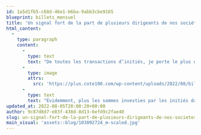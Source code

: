 ```yaml
---
id: 1a5d1fb5-c68d-46e1-b6ba-9abb3cbe9165
blueprint: billets_mensuel
title: 'Un signal fort de la part de plusieurs dirigeants de nos sociétés'
html_content:
  -
    type: paragraph
    content:
      -
        type: text
        text: "De toutes les transactions d’initiés, je porte le plus d’importance aux achats. En effet, de nombreuses raisons peuvent motiver la vente d’actions de la part d’un initié, que ce soit le paiement d’impôts, la diversification de son portefeuille, l’achat d’un bateau, l’exercice d’options, etc. Mais, à ma connaissance, il n’y a qu’une bonne raison d’acheter des actions\_: l’espoir de faire un bon profit!C’est pourquoi nous portons une attention particulière et régulière (nous obtenons des rapports automatisés quotidiens) aux achats d’initiés.Techniquement, un initié est une personne dont la position, en tant que dirigeant ou administrateur, ou comme important actionnariat (10\_% ou plus des actions) dans une société cotée en Bourse, le place dans une position privilégiée par rapport aux autres actionnaires.En théorie, et dans les faits, un initié est mieux placé que le commun des mortels pour savoir quand le titre de la société qu'il dirige est une belle occasion d’achat.\_Selon une étude préparée par TipRanks, les achats d’actions effectués par les dirigeants d’entreprises ont surpassé le rendement du S&P\_500 de 5\_% par année, en moyenne, au cours des 12 mois suivants ces achats entre 2015 et 2020.En somme, un investisseur se doit de rester à l’affut des achats d’initiés.Or, j'ai remarqué quelques achats d'initiés qui ont été effectués depuis le début de 2022 et que je considère significatifs, tant parmi les sociétés du portefeuille de la Lettre financière COTE 100 que chez certaines sociétés dont nous avons recommandé le titre par le passé. Voici un échantillon des plus importants, selon moi\_:"
      -
        type: image
        attrs:
          src: 'https://plus.cote100.com/wp-content/uploads/2022/08/billet_08052022_fr-300x192.png'
      -
        type: text
        text: "Évidemment, plus les sommes investies par les initiés dans les achats sont élevées, plus le message est pertinent pour les investisseurs. Dans le même ordre d’idée, l’achat par plusieurs initiés d'une même société est un message encore plus puissant.À mon avis, il faut voir les achats d’initiés comme un signal fort que certains initiés croient que leur titre est une aubaine. Ce serait selon moi une erreur de fonder ses décisions d’investissement exclusivement sur de tels achats – les initiés peuvent aussi se tromper. Il reste que lorsque que de tels achats confirment l’évaluation que l’on fait nous-mêmes d’un titre, le signal devient particulièrement fort."
updated_at: 2022-08-05T20:00:20+00:00
author: 9c87d8d7-e83f-438d-8d13-6efd9c2fae40
slug: un-signal-fort-de-la-part-de-plusieurs-dirigeants-de-nos-societes
main_visual: 'assets::blog/103092724_m-scaled.jpg'
---
```

